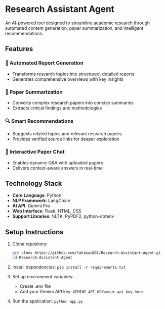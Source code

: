 # Research Assistant Agent

An AI-powered tool designed to streamline academic research through automated content generation, paper summarization, and intelligent recommendations.

## Features

### 🚀 Automated Report Generation
- Transforms research topics into structured, detailed reports
- Generates comprehensive overviews with key insights

### 📄 Paper Summarization
- Converts complex research papers into concise summaries
- Extracts critical findings and methodologies

### 🔍 Smart Recommendations
- Suggests related topics and relevant research papers
- Provides verified source links for deeper exploration

### 💬 Interactive Paper Chat
- Enables dynamic Q&A with uploaded papers
- Delivers context-aware answers in real-time

## Technology Stack

- **Core Language**: Python
- **NLP Framework**: LangChain
- **AI API**: Gemini Pro
- **Web Interface**: Flask, HTML, CSS
- **Support Libraries**: NLTK, PyPDF2, python-dotenv

## Setup Instructions

1. Clone repository:
   ```bash
   git clone https://github.com/fahimai001/Research-Assistant-Agent.git
   cd Research-Assistant-Agent

2. Install dependencies:
    `pip install -r requirements.txt`

3. Set up environment variables:
    * Create .env file
    * Add your Gemini API key:
    `GEMINI_API_KEY=your_api_key_here`

4. Run the application:
    `python app.py`